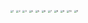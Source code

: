 <img src="https://gitee.com/Acido/images/raw/master/image/202303232245136.jpg" alt="1" style="zoom: 25%;" />

<img src="https://gitee.com/Acido/images/raw/master/image/202303232246265.jpg" alt="2" style="zoom:25%;" />

<img src="https://gitee.com/Acido/images/raw/master/image/202303232246317.jpg" alt="3" style="zoom:25%;" />

<img src="https://gitee.com/Acido/images/raw/master/image/202303232246921.jpg" alt="4" style="zoom:25%;" />

<img src="https://gitee.com/Acido/images/raw/master/image/202303232246949.jpg" alt="5" style="zoom:25%;" />

<img src="https://gitee.com/Acido/images/raw/master/image/202303232246767.jpg" alt="6" style="zoom:25%;" />

<img src="https://gitee.com/Acido/images/raw/master/image/202303232246007.jpg" alt="7" style="zoom:25%;" />

<img src="https://gitee.com/Acido/images/raw/master/image/202303232246843.jpg" alt="8" style="zoom:25%;" />

<img src="https://gitee.com/Acido/images/raw/master/image/202303232247362.jpg" alt="9" style="zoom:25%;" />

<img src="https://gitee.com/Acido/images/raw/master/image/202303232247495.jpg" alt="10" style="zoom:25%;" />

<img src="https://gitee.com/Acido/images/raw/master/image/202303232243708.jpg" alt="11" style="zoom:25%;" />